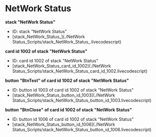 # NetWork Status
**stack "NetWork Status"**
* ID: stack "NetWork Status"
* [stack_NetWork_Status_](./NetWork Status_Scripts/stack_NetWork_Status_.livecodescript)

**card id 1002 of stack "NetWork Status"**
* ID: card id 1002 of stack "NetWork Status"
* [stack_NetWork_Status_card_id_1002](./NetWork Status_Scripts/stack_NetWork_Status_card_id_1002.livecodescript)

**button "BtnTest" of card id 1002 of stack "NetWork Status"**
* ID: button id 1003 of card id 1002 of stack "NetWork Status"
* [stack_NetWork_Status_button_id_1003](./NetWork Status_Scripts/stack_NetWork_Status_button_id_1003.livecodescript)

**button "BtnClose" of card id 1002 of stack "NetWork Status"**
* ID: button id 1006 of card id 1002 of stack "NetWork Status"
* [stack_NetWork_Status_button_id_1006](./NetWork Status_Scripts/stack_NetWork_Status_button_id_1006.livecodescript)

